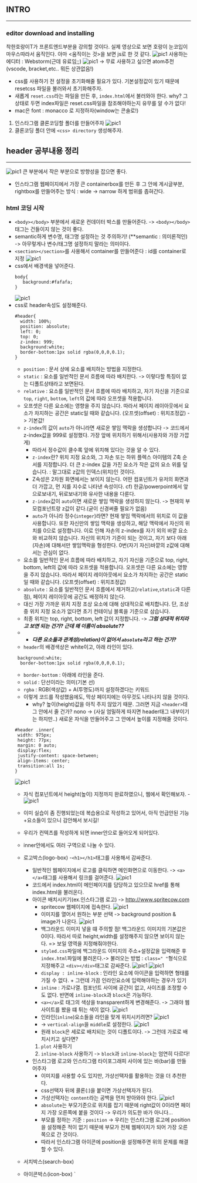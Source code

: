 ## INTRO
----
### editor download and installing
착한호랑이T가 프론트엔드부분을 강의할 것이다. 실제 영상으로 보면 호랑이 눈코입이 마우스따라서 움직인다. 아마 <움직이는 것>을 보면 js로 한 것 같다. 
![pic1](./img/프론트엔드1강_1.png)
사용하는 에디터 : Webstorm(근데 유료임;;)
![pic1](./img/프론트엔드1강_2.png)
-> 무료 사용하고 싶으면 atom추천(vscode, bracket,etc.. 뭐든 상관없음!)
- css를 사용하기 전 설정을 초기화해줄 필요가 있다. 기본설정값이 있기 때문에 resetcss 파일을 불러와서 초기화해주자.
- 새롭게 `reset.css`라는 파일을 만든 후, `index.html`에서 불러와야 한다. why? 그 상태로 두면 index파일은 reset.css파일을 참조해야하는지 유무를 알 수가 없다!
- mac은 font : monacco 로 지정하자(window는 콘솔로!)
1. 인스타그램 클론코딩할 폴더를 만들어주자
![pic1](./img/프론트엔드1강_3.png)
2. 클론코딩 폴더 안에  `<css> directory` 생성해주자.

## header 공부내용 정리
-----
![pic1](./img/header실습0712_1.png)
큰 부분에서 작은 부분으로 방향성을 잡으면 좋다. 
- 인스타그램 웹페이지에서 가장 큰 containerbox를 만든 후 그 안에 게시글부분, rightbox를 만들어주는 방식 : wide -> narrow 하게 범위를 좁혀간다.
### html 코딩 시작
  - `<body></body>` 부분에서 새로운 컨데이터 박스를 만들어준다. -> `<body></body>`태그는 건들이지 않는 것이 좋다.
  - semantic하게 변수명, 태그명 설정하는 것 주의하기! (**semantic : 의미론적인) -> 아무렇게나 변수/태그명 설정하지 말라는 의미이다.
  - `<section></section>`를 사용해서 container를 만들어준다 : id를 container로 지정
![pic1](./img/header실습0722_1.png)
- css에서 배경색을 넣어준다.
  ```
  body{
     background:#fafafa;
  }
  ```
  ![pic1](./img/header실습0722_2.png)
- css로 header속성도 설정해준다.
  ```
  #header{
    width: 100%;
    position: absolute;
    left: 0;
    top: 0;
    z-index: 999;
    background:white;
    border-bottom:1px solid rgba(0,0,0,0.1);
  }
  ```
  - `position` : 문서 상에 요소를 배치하는 방법을 지정한다. 
   - `static` : 요소를 일반적인 문서 흐름에 따라 배치한다. -> 이렇다할 특징이 없는 디폴트상태라고 보면된다.
   - `relative` : 요소를 일반적인 문서 흐름에 따라 배치하고, 자기 자신을 기준으로 `top`, `right`, `bottom`, `left`의 값에 따라 오프셋을 적용합니다. 
    - 오프셋은 다른 요소에는 영향을 주지 않습니다. 따라서 페이지 레이아웃에서 요소가 차지하는 공간은 static일 때와 같습니다. (오프셋(offset) : 위치조정값) -> 기본값!
    - `z-index`의 값이 `auto`가 아니라면 새로운 쌓임 맥락을 생성합니다 -> 코드에서 z-index값을 999로 설정했다. 가장 앞에 위치하기 위해서(사용자와 가장 가깝게) 
      - 따라서 정수값이 클수록 앞에 위치해 있다는 것을 알 수 있다.
      - `z-index`란? 위치 지정 요소와, 그 자손 또는 하위 플렉스 아이템의 Z축 순서를 지정합니다. 더 큰 z-index 값을 가진 요소가 작은 값의 요소 위를 덮습니다. : 말그대로 z값의 인덱스(위치)인 것이다.
      - Z속성은 2차원 화면에서는 보이지 않는다. 어떤 컴포넌트가 유저의 화면과 더 가깝고, 먼 지를 지수로 나타낸 속성이다. cf) 한글/powerpoint에서 앞으로보내기, 뒤로보내기와 유사한 내용을 다룬다.
      - `z-index`값이 `auto`이면 새로운 쌓임 맥락을 생성하지 않는다. -> 현재의 부모컴포넌트랑 z값이 같다.(굳이 신경써줄 필요가 없음)
      - `auto`가 아니라 정수(`integer`)라면? 현재 쌓임 맥락에서의 위치로 이 값을 사용합니다. 또한 자신만의 쌓임 맥락을 생성하고, 해당 맥락에서 자신의 위치를 0으로 설정합니다. 이로 인해 자손의 z-index를 자기 외의 바깥 요소와 비교하지 않습니다. 자신의 위치가 기준이 되는 것이고, 자기 보다 아래(자손)에 대해서만 쌓임맥락을 형성한다. 0번(자기 자신)바깥의 z값에 대해서는 관심이 없다.
   - 요소를 일반적인 문서 흐름에 따라 배치하고, 자기 자신을 기준으로 top, right, bottom, left의 값에 따라 오프셋을 적용합니다. 오프셋은 다른 요소에는 영향을 주지 않습니다. 따라서 페이지 레이아웃에서 요소가 차지하는 공간은 static일 때와 같습니다. (오프셋(offset) : 위치조정값)
   - `absolute` : 요소를 일반적인 문서 흐름에서 제거하고(`relative`,`static`과 다른 점), 페이지 레이아웃에 공간도 배정하지 않는다.
    - 대신 가장 가까운 위치 지정 조상 요소에 대해 상대적으로 배치합니다. 단, 조상 중 위치 지정 요소가 없다면 초기 컨테이닝 블록을 기준으로 삼습니다.
    -  최종 위치는 top, right, bottom, left 값이 지정합니다. -> ***그럼 상대적 위치라고 보면 되는 건가? 근데 왜 이름이 absolute??***
    - + ***다른 요소들과 관계성(relation)이 없어서 `absolute`라고 하는 건가?***
  - `header`의 배경색상은 white이고, 아래 라인이 있다.
  ```
   background:white;
    border-bottom:1px solid rgba(0,0,0,0.1);
  ```
    - `border-bottom` : 아래에 라인을 준다. 
    - `solid` : 단선이라는 의미(기본 선)
    - `rgba` : RGB(색상값) + A(투명도)까지 설정하겠다는 키워드
  - 이렇게 코드를 작성했음에도, 막상 페이지에는 아무것도 나타나지 않을 것이다.
    - why? 높이(height)값을 아직 주지 않았기 때문. 그러면 지금 `<header>`태그 안에서 줄 건가? nono -> (사실 엄밀하게 따지면 header태그 내부이기는 하지만..) 새로운 자식을 만들어주고 그 안에서 높이를 지정해줄 것이다.
   ```
   #header .inner{
    width: 975px;
    height: 77px;
    margin: 0 auto;
    display:flex;
    justify-content: space-between;
    align-items: center;
    transition:all 1s;
   }
   ```
   ![pic1](./img/header실습0722_3.png)
   - 자식 컴포넌트에서 height(높이) 지정까지 완료하였으니, 웹에서 확인해보자.
   -![pic1](./img/header실습0722_4.png)
    - 이미 실습이 좀 진행되었는데 복습용으로 작성하고 있어서, 아직 언급안된 기능+요소들이 있으니 감안해서 보시길!
    - 우리가 컨텍츠를 작성하게 되면 inner안으로 들어오게 되어있다.
   - inner안에서도 여러 구역으로 나눌 수 있다.
   - 로고박스(logo-box)
     -`<h1></h1>`태그를 사용해서 감싸준다.
     - 일반적인 웹페이지에서 로고를 클릭하면 메인화면으로 이동한다. -> `<a></a>`태그를 사용해서 링크를 걸어준다.
     ![pic1](./img/header실습0722_5.png)
     - 코드에서 index.html이 메인페이지를 담당하고 있으므로 href를 통해 index.html을 불러온다.
     - 아이콘 배치시키기(ex.인스타그램 로고) -> http://www.spritecow.com
       - spritecow 웹페이지에 접속한다.
       ![pic1](./img/header실습0722_6.png)
       - 이미지를 열어서 원하는 부분 선택 -> background position & image가 나온다.
       ![pic1](./img/header실습0722_7.png)
       - 백그라운드 이미지 넣을 떄 주의할 점! 백그라운드 이미지의 기본값은 0이다. 따라서 따로 height,width를 설정해주지 않으면 보이지 않는다. => 보일 영역을 지정해줘야한다.
       - `styled.css`파일에 백그라운드 이미지의 주소+설정값을 입력해준 후 `index.html`파일에 불러온다.-> 불러오는 방법 : `class=" "`형식으로 지정해주고 `<div></div>`태그로 감싸준다.
       ![pic1](./img/스크린샷0723_1.png)
       ![pic1](./img/스크린샷0723_2.png)
       - `display : inline-block` : 인라인 요소에 아이콘을 입력하면 형태를 가질 수 없다. + 그런데 가끔 인라인요소에 입력해야하는 경우가 있기 
       - `inline` : 가로나열. 컴포넌트 사이에 공간이 없고, 사이즈를 조정할 수도 없다. 반면에 `inline-block`과 `block`은 가능하다. 
       - `<a></a>`로 태그의 색상을 transparent하게 변경해준다. -> 그래야 웹사이트를 봤을 떄 튀는 색이 없다.
       ![pic1](./img/스크린샷0723_3.png)
       - 인라인(`inline`)요소들을 라인을 맞게 위치시키려면?
       ![pic1](./img/스크린샷0723_4.png)
       - -> `vertical-align`을 `middle`로 설정한다.
       ![pic1](./img/스크린샷0723_5.png)
       - 원래 `block`은 세로로 배치되는 것이 디폴트이다. -> 그런데 가로로 배치시키고 싶다면?
        1. `plot` 사용하기
        2. `inline-block` 사용하기 -> `block`과 `inline-block`는 엄연히 다르다!
      - 인스타그램 로고와 인스타그램 타이포그래피 사이에 있는 바(bar)를 만들어주자
        - 이미지를 사용할 수도 있지만, 가상선택자를 활용하는 것을 더 추천한다.
        - css선택자 뒤에 콜론(:)을 붙이면 가상선택자가 된다.
        - 가상선택자는 `content`라는 공백을 먼저 받아와야 한다.
        ![pic1](./img/스크린샷0723_6.png)
        - `absolute`는 부모기준으로 위치를 잡기 때문에 right값이 0이라면 페이지 가장 오른쪽에 붙을 것이다 -> 우리가 의도한 바가 아니다...
        - 부모를 정하는 기준 : `position` -> 우리는 인스타그램 로고에 position을 설정해준 적이 없기 때문에 부모가 전체 웹페이지가 되어 가장 오른쪽으로 간 것이다.
        - 따라서 인스타그램 아이콘에 position을 설정해주면 위의 문제를 해결할 수 있다.
    - 서치박스(search-box)
      
    - 아이콘박스(icon-box)
    `
  
